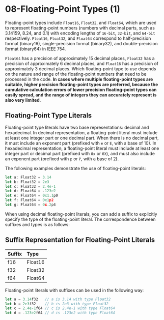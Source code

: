 # 08-Floating-Point Types (1)

Floating-point types include `Float16`, `Float32`, and `Float64`, which are used to represent floating-point numbers (numbers with decimal parts, such as 3.14159, 8.24, and 0.1) with encoding lengths of `16-bit`, `32-bit`, and `64-bit` respectively. `Float16`, `Float32`, and `Float64` correspond to half-precision format (binary16), single-precision format (binary32), and double-precision format (binary64) in IEEE 754.

`Float64` has a precision of approximately 15 decimal places, `Float32` has a precision of approximately 6 decimal places, and `Float16` has a precision of approximately 3 decimal places. Which floating-point type to use depends on the nature and range of the floating-point numbers that need to be processed in the code. **In cases where multiple floating-point types are suitable, higher precision floating-point types are preferred, because the cumulative calculation errors of lower precision floating-point types can easily spread, and the range of integers they can accurately represent is also very limited**.

## Floating-Point Type Literals

Floating-point type literals have two base representations: decimal and hexadecimal. In decimal representation, a floating-point literal must include at least one integer part or one decimal part. When there is no decimal part, it must include an exponent part (prefixed with `e` or `E`, with a base of 10). In hexadecimal representation, a floating-point literal must include at least one integer part or decimal part (prefixed with `0x` or `0X`), and must also include an exponent part (prefixed with `p` or `P`, with a base of 2).

The following examples demonstrate the use of floating-point literals:

```javascript
let a: Float32 = 3.14
let b: Float32 = 2e3
let c: Float32 = 2.4e-1
let d: Float64 = .123e2
let e: Float64 = 0x1.1p0
let f: Float64 = 0x1p2
let g: Float64 = 0x.2p4
```

When using decimal floating-point literals, you can add a suffix to explicitly specify the type of the floating-point literal. The correspondence between suffixes and types is as follows:

## Suffix Representation for Floating-Point Literals

| Suffix | Type    |
| :--- | :------ |
| f16  | Float16 |
| f32  | Float32 |
| f64  | Float64 |

Floating-point literals with suffixes can be used in the following way:

```javascript
let a = 3.14f32   // a is 3.14 with type Float32
let b = 2e3f32    // b is 2e3 with type Float32
let c = 2.4e-1f64 // c is 2.4e-1 with type Float64
let d = .123e2f64 // d is .123e2 with type Float64
```